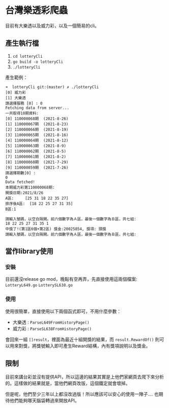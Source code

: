 # 台灣樂透彩爬蟲

目前有大樂透以及威力彩，以及一個簡易的cli。

## 產生執行檔

1. `cd lotteryCli`
2. `go build -o lotteryCli`
3. `./lotteryCli`

產生範例：

```
➜  lotteryCli git:(master) ✗ ./lotteryCli
[0] 威力彩
[1] 大樂透
請選擇服務 [0] : 0
Fetching data from server...
一共取得10期資料:
[0]	110000068期	(2021-8-26)
[1]	110000067期	(2021-8-23)
[2]	110000066期	(2021-8-19)
[3]	110000065期	(2021-8-16)
[4]	110000064期	(2021-8-12)
[5]	110000063期	(2021-8-9)
[6]	110000062期	(2021-8-5)
[7]	110000061期	(2021-8-2)
[8]	110000060期	(2021-7-29)
[9]	110000059期	(2021-7-26)
請選擇期數[0] :
0
Data fetched!
本期威力彩第110000068期:
開獎日期:2021/8/26
A區:		[25 31 18 22 35 27]
排序後A區:	[18 22 25 27 31 35]
B區:1

請輸入號碼，以空白隔開。前六個數字為Ａ區，最後一個數字為Ｂ區，共七組:
18 22 25 27 31 35 1
中獎了!(第1區6個+第2區) 獎金:20025854, 獎項: 頭獎
請輸入號碼，以空白隔開。前六個數字為Ａ區，最後一個數字為Ｂ區，共七組:
```

## 當作library使用

### 安裝

目前還沒release go mod，晚點有空再弄，先直接使用這兩個檔案: `LotteryL649.go` `LotterySL638.go`

### 使用

使用很簡單，直接使用以下兩個函式即可，不用什麼參數：

- 大樂透 : `ParseL649FromHistoryPage()`
- 威力彩 : `ParseSL638FromHistoryPage()`

會回來一組 `[]result`，裡面為最近十組開獎的結果，而 `result.RewardOf()` 則可以用來對獎，將獎號輸入即可產生Reward結構，內有獎項說明以及獎金。

## 限制

目前來講台彩並沒有提供API，所以這邊的結果其實是上他們家網頁去爬下來分析的。這樣做的結果就是，當他們網頁改版，這個鐵定就會壞掉。

但是呢，他們至少三年以上都沒改過版！所以應該可以安心的使用一陣子.... 也期待他們能夠哪天腦袋轉過來開放API。
